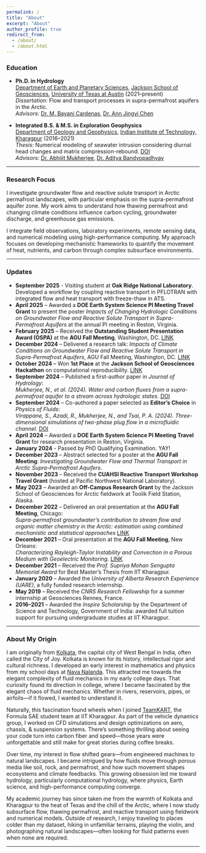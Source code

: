 ```yaml
---
permalink: /
title: "About"
excerpt: "About"
author_profile: true
redirect_from: 
  - /about/
  - /about.html
---
```


### Education
- **Ph.D. in Hydrology**  
  [Department of Earth and Planetary Sciences](https://eps.jsg.utexas.edu/), [Jackson School of Geosciences](https://www.jsg.utexas.edu/), [University of Texas at Austin](https://www.utexas.edu/) (2021–present)  
  *Dissertation:* Flow and transport processes in supra-permafrost aquifers in the Arctic.  
  *Advisors:* [Dr. M. Bayani Cardenas](https://www.jsg.utexas.edu/researcher/bayani_cardenas/), [Dr. Ann Jingyi Chen](https://oden.utexas.edu/people/directory/Ann-Chen/)

- **Integrated B.S. & M.S. in Exploration Geophysics**  
  [Department of Geology and Geophysics](https://www.iitkgp.ac.in/department/GG), [Indian Institute of Technology, Kharagpur](http://www.iitkgp.ac.in/) (2016–2021)  
  *Thesis:* Numerical modeling of seawater intrusion considering diurnal head changes and matrix compression-rebound. [DOI](http://dx.doi.org/10.13140/RG.2.2.15345.25443)  
  *Advisors:* [Dr. Abhijit Mukherjee](https://www.iitkgp.ac.in/department/GG/faculty/gg-abhijit), [Dr. Aditya Bandyopadhyay](https://www.iitkgp.ac.in/department/ME/faculty/me-aditya)

---

### Research Focus
I investigate groundwater flow and reactive solute transport in Arctic permafrost landscapes, with particular emphasis on the supra-permafrost aquifer zone. My work aims to understand how thawing permafrost and changing climate conditions influence carbon cycling, groundwater discharge, and greenhouse gas emissions.

I integrate field observations, laboratory experiments, remote sensing data, and numerical modeling using high-performance computing. My approach focuses on developing mechanistic frameworks to quantify the movement of heat, nutrients, and carbon through complex subsurface environments.

---

### Updates
- **September 2025** - Visiting student at **Oak Ridge National Laboratory**. Developed a workflow by coupling reactive transport in PFLOTRAN with integrated flow and heat transport with freeze-thaw in ATS. 
- **April 2025** – Awarded a **DOE Earth System Science PI Meeting Travel Grant** to present the poster *Impacts of Changing Hydrologic Conditions on Groundwater Flow and Reactive Solute Transport in Supra-Permafrost Aquifers* at the annual PI meeting in Reston, Virginia.
- **February 2025** – Received the **Outstanding Student Presentation Award (OSPA)** at the **AGU Fall Meeting**, Washington, DC. [LINK](https://www.jsg.utexas.edu/news/2025/04/phd-student-wins-agu-outstanding-presentation-award/)
- **December 2024** – Delivered a research talk: *Impacts of Climate Conditions on Groundwater Flow and Reactive Solute Transport in Supra-Permafrost Aquifers*, AGU Fall Meeting, Washington, DC. [LINK](https://agu.confex.com/agu/agu24/meetingapp.cgi/Paper/1553245)
- **October 2024** – Won **1st Place** at the **Jackson School of Geosciences Hackathon** on computational reproducibility. [LINK](https://www.jsg.utexas.edu/geoscience-hackathon/past-hackathons/)
- **September 2024** – Published a first-author paper in *Journal of Hydrology*:  
  *Mukherjee, N., et al. (2024). Water and carbon fluxes from a supra-permafrost aquifer to a stream across hydrologic states.* [DOI](https://doi.org/10.1016/j.jhydrol.2024.132285)
- **September 2024** – Co-authored a paper selected as **Editor’s Choice** in *Physics of Fluids*:  
  *Virappane, S., Azadi, R., Mukherjee, N., and Tsai, P. A. (2024). Three-dimensional simulations of two-phase plug flow in a microfluidic channel.* [DOI](https://doi.org/10.1063/5.0220101)
- **April 2024** – Awarded a **DOE Earth System Science PI Meeting Travel Grant** for research presentation in Reston, Virginia.
- **January 2024** - Passed by PhD Qualifying Examination. YAY! 
- **December 2023** – Abstract selected for a poster at the **AGU Fall Meeting**: *Investigating Groundwater Flow and Thermal Transport in Arctic Supra-Permafrost Aquifers*.
- **November 2023** – Received the **CUAHSI Reactive Transport Workshop Travel Grant** (hosted at Pacific Northwest National Laboratory).
- **May 2023** – Awarded an **Off-Campus Research Grant** by the Jackson School of Geosciences for Arctic fieldwork at Toolik Field Station, Alaska.
- **December 2022** – Delivered an oral presentation at the **AGU Fall Meeting**, Chicago:  
  *Supra-permafrost groundwater’s contribution to stream flow and organic matter chemistry in the Arctic: estimation using combined mechanistic and statistical approaches* [LINK](https://agu.confex.com/agu/fm22/meetingapp.cgi/Paper/1128202) 
- **December 2021** – Oral presentation at the **AGU Fall Meeting**, New Orleans:  
  *Characterizing Rayleigh-Taylor Instability and Convection in a Porous Medium with Geoelectric Monitoring.* [LINK](https://agu.confex.com/agu/fm21/meetingapp.cgi/Paper/973634)
- **December 2021** – Received the *Prof. Supriya Mohan Sengupta Memorial Award* for Best Master’s Thesis from IIT Kharagpur.
- **January 2020** – Awarded the *University of Alberta Research Experience (UARE)*, a fully funded research internship.
- **May 2019** – Received the *CNRS Research Fellowship* for a summer internship at Geosciences Rennes, France.
- **2016–2021** – Awarded the *Inspire Scholarship* by the Department of Science and Technology, Government of India: awarded full tuition support for pursuing undergraduate studies at IIT Kharagpur.

---

### About My Origin
I am originally from [Kolkata](https://en.wikipedia.org/wiki/Kolkata), the capital city of West Bengal in India, often called the City of Joy. Kolkata is known for its history, intellectual rigor and cultural richness. I developed an early interest in mathematics and physics from my school days at [Nava Nalanda](https://navanalanda.org.in/). This attracted me towards the elegant complexity of fluid mechanics in my early college days. That curiosity found its direction in college, where I became fascinated by the elegant chaos of fluid mechanics. Whether in rivers, reservoirs, pipes, or airfoils—if it flowed, I wanted to understand it.  

Naturally, this fascination found wheels when I joined [TeamKART](https://teamkart.org/), the Formula SAE student team at IIT Kharagpur. As part of the vehicle dynamics group, I worked on CFD simulations and design optimizations on aero, chassis, & suspension systems. There’s something thrilling about seeing your code turn into carbon fiber and speed—those years were unforgettable and still make for great stories during coffee breaks.  

Over time, my interest in flow shifted gears—from engineered machines to natural landscapes. I became intrigued by how fluids move through porous media like soil, rock, and permafrost, and how such movement shapes ecosystems and climate feedbacks. This growing obsession led me toward hydrology, particularly computational hydrology, where physics, Earth science, and high-performance computing converge.  

My academic journey has since taken me from the warmth of Kolkata and Kharagpur to the heat of Texas and the chill of the Arctic, where I now study subsurface flow, thawing permafrost, and reactive transport using fieldwork and numerical models. Outside of research, I enjoy traveling to places colder than my dataset, hiking in unfamiliar terrains, playing the violin, and photographing natural landscapes—often looking for fluid patterns even when none are required.

---


